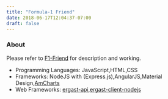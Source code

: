 ```yaml
---
title: "Formula-1 Friend"
date: 2018-06-17T12:04:37-07:00
draft: false
---
```


### About

Please refer to [F1-Friend](https://github.com/rishab-pdx/f1-friend) for description and working.

- Programming Languages: JavaScript,HTML,CSS
- Frameworks: NodeJS with (Express.js),AngularJS,Material Design,[AmCharts](https://www.amcharts.com/)
- Web Frameworks: [ergast-api](https://ergast.com/mrd/),[ergast-client-nodejs](https://github.com/davidor/ergast-client-nodejs)
